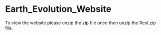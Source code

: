 # Earth_Evolution_Website
To view the website please unzip the zip file once then unzip the Rest.zip file.
